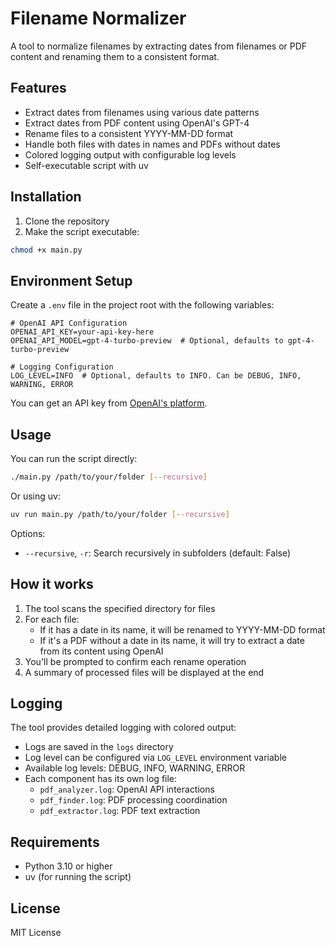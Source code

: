 # Filename Normalizer

A tool to normalize filenames by extracting dates from filenames or PDF content and renaming them to a consistent format.

## Features

- Extract dates from filenames using various date patterns
- Extract dates from PDF content using OpenAI's GPT-4
- Rename files to a consistent YYYY-MM-DD format
- Handle both files with dates in names and PDFs without dates
- Colored logging output with configurable log levels
- Self-executable script with uv

## Installation

1. Clone the repository
2. Make the script executable:
```bash
chmod +x main.py
```

## Environment Setup

Create a `.env` file in the project root with the following variables:

```env
# OpenAI API Configuration
OPENAI_API_KEY=your-api-key-here
OPENAI_API_MODEL=gpt-4-turbo-preview  # Optional, defaults to gpt-4-turbo-preview

# Logging Configuration
LOG_LEVEL=INFO  # Optional, defaults to INFO. Can be DEBUG, INFO, WARNING, ERROR
```

You can get an API key from [OpenAI's platform](https://platform.openai.com/api-keys).

## Usage

You can run the script directly:
```bash
./main.py /path/to/your/folder [--recursive]
```

Or using uv:
```bash
uv run main.py /path/to/your/folder [--recursive]
```

Options:
- `--recursive`, `-r`: Search recursively in subfolders (default: False)

## How it works

1. The tool scans the specified directory for files
2. For each file:
   - If it has a date in its name, it will be renamed to YYYY-MM-DD format
   - If it's a PDF without a date in its name, it will try to extract a date from its content using OpenAI
3. You'll be prompted to confirm each rename operation
4. A summary of processed files will be displayed at the end

## Logging

The tool provides detailed logging with colored output:
- Logs are saved in the `logs` directory
- Log level can be configured via `LOG_LEVEL` environment variable
- Available log levels: DEBUG, INFO, WARNING, ERROR
- Each component has its own log file:
  - `pdf_analyzer.log`: OpenAI API interactions
  - `pdf_finder.log`: PDF processing coordination
  - `pdf_extractor.log`: PDF text extraction

## Requirements

- Python 3.10 or higher
- uv (for running the script)

## License

MIT License
